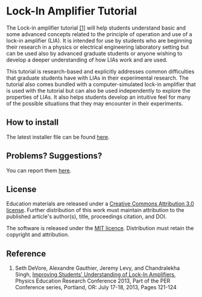 # Lock-In Amplifier Tutorial

The Lock-in amplifier tutorial [[1]](#Reference) will help students understand basic and some advanced concepts related to the principle of operation and use of a lock-in amplifier (LIA).  It is intended for use by students who are beginning their research in a physics or electrical engineering laboratory setting but can be used also by advanced graduate students or anyone wishing to develop a deeper understanding of how LIAs work and are used.

This tutorial is research-based and explicitly addresses common difficulties that graduate students have with LIAs in their experimental research. The tutorial also comes bundled with a computer-simulated lock-in amplifier that is used with the tutorial but can also be used independently to explore the properties of LIAs.  It also helps students develop an intuitive feel for many of the possible situations that they may encounter in their experiments.

## How to install

The latest installer file can be found [here](https://github.com/levylabpitt/Lockin-Tutorial/releases/latest).

## Problems? Suggestions?

You can report them [here](https://github.com/levylabpitt/Lock-In-Tutorial/issues).

## License

Education materials are released under a [Creative Commons Attribution 3.0 license](https://creativecommons.org/licenses/by/3.0/). Further distribution of this work must maintain attribution to the published article's author(s), title, proceedings citation, and DOI.

The software is released under the [MIT licence](https://choosealicense.com/licenses/mit/). Distribution must retain the copyright and attribution.

## Reference
1. Seth DeVore, Alexandre Gauthier, Jeremy Levy, and Chandralekha Singh, [Improving Students' Understanding of Lock-In Amplifiers](http://dx.doi.org/10.1119/perc.2013.pr.018), Physics Education Research Conference 2013, Part of the PER Conference series, Portland, OR: July 17-18, 2013, Pages 121-124 
